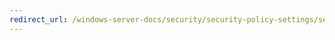 ```yaml
---
redirect_url: /windows-server-docs/security/security-policy-settings/security-options/interactive-logon-message-text-for-users-attempting-to-log-on.md
---
```

